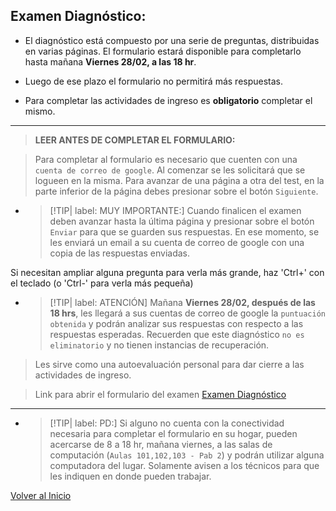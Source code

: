 ## Examen Diagnóstico:

* El diagnóstico está compuesto por una serie de preguntas, distribuidas en varias páginas. El formulario estará disponible para completarlo hasta mañana **Viernes 28/02, a las 18 hr**. 

* Luego de ese plazo el formulario no permitirá  más respuestas.

* Para completar las actividades de ingreso es **obligatorio** completar el mismo.

-------------------------------------------------------------------------------
> **LEER ANTES DE COMPLETAR EL FORMULARIO:**

> Para completar al formulario es necesario que cuenten con una `cuenta de correo de google`. Al comenzar se les solicitará que se logueen en la misma. 
> Para avanzar de una página a otra del test, en la parte inferior de la página debes presionar sobre el botón `Siguiente`. 

* > [!TIP| label: MUY IMPORTANTE:] 
Cuando finalicen el examen deben avanzar hasta la última página y presionar sobre el botón `Enviar` para que se guarden sus respuestas. En ese momento, se les enviará un email a su cuenta de correo de google con una copia de las respuestas enviadas.

Si necesitan ampliar alguna pregunta para verla más grande, haz 'Ctrl+' con el teclado (o 'Ctrl-' para verla más pequeña)

* > [!TIP| label: ATENCIÓN] 
Mañana **Viernes 28/02, después de las 18 hrs**, les llegará a sus cuentas de correo de google la `puntuación obtenida` y podrán analizar sus respuestas con respecto a las respuestas esperadas. 
Recuerden que este diagnóstico `no es eliminatorio` y no tienen instancias de recuperación. 
> Les sirve como una autoevaluación personal para dar cierre a las actividades de ingreso.
 

>Link para abrir el formulario del examen [Examen Diagnóstico](https://forms.gle/Gxj4SKDxUCuEULB8A)

* * * * * * * * * * * * * * * * * * * * * * * * * * * * * * * * * * * * * * * * * * * * * * * * * 
* > [!TIP| label: PD:] 
Si alguno no cuenta con la conectividad necesaria para completar el formulario en su hogar, pueden acercarse de 8 a 18 hr, mañana viernes, a las salas de computación (`Aulas 101,102,103 - Pab 2`) y podrán utilizar alguna computadora del lugar. Solamente avisen a los técnicos para que les indiquen en donde pueden trabajar.

[Volver al Inicio](README.md)

